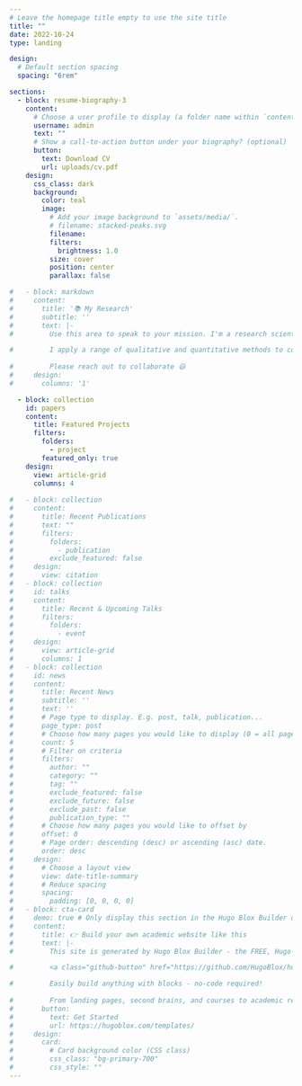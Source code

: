 ```yaml
---
# Leave the homepage title empty to use the site title
title: ""
date: 2022-10-24
type: landing

design:
  # Default section spacing
  spacing: "6rem"

sections:
  - block: resume-biography-3
    content:
      # Choose a user profile to display (a folder name within `content/authors/`)
      username: admin
      text: ""
      # Show a call-to-action button under your biography? (optional)
      button:
        text: Download CV
        url: uploads/cv.pdf
    design:
      css_class: dark
      background:
        color: teal
        image:
          # Add your image background to `assets/media/`.
          # filename: stacked-peaks.svg
          filename: 
          filters:
            brightness: 1.0
          size: cover
          position: center
          parallax: false

#   - block: markdown
#     content:
#       title: '📚 My Research'
#       subtitle: ''
#       text: |-
#         Use this area to speak to your mission. I'm a research scientist in the Moonshot team at DeepMind. I blog about machine learning, deep learning, and moonshots.

#         I apply a range of qualitative and quantitative methods to comprehensively investigate the role of science and technology in the economy.
        
#         Please reach out to collaborate 😃
#     design:
#       columns: '1'

  - block: collection
    id: papers
    content:
      title: Featured Projects
      filters:
        folders:
          - project
        featured_only: true
    design:
      view: article-grid
      columns: 4
  
#   - block: collection
#     content:
#       title: Recent Publications
#       text: ""
#       filters:
#         folders:
#           - publication
#         exclude_featured: false
#     design:
#       view: citation
#   - block: collection
#     id: talks
#     content:
#       title: Recent & Upcoming Talks
#       filters:
#         folders:
#           - event
#     design:
#       view: article-grid
#       columns: 1
#   - block: collection
#     id: news
#     content:
#       title: Recent News
#       subtitle: ''
#       text: ''
#       # Page type to display. E.g. post, talk, publication...
#       page_type: post
#       # Choose how many pages you would like to display (0 = all pages)
#       count: 5
#       # Filter on criteria
#       filters:
#         author: ""
#         category: ""
#         tag: ""
#         exclude_featured: false
#         exclude_future: false
#         exclude_past: false
#         publication_type: ""
#       # Choose how many pages you would like to offset by
#       offset: 0
#       # Page order: descending (desc) or ascending (asc) date.
#       order: desc
#     design:
#       # Choose a layout view
#       view: date-title-summary
#       # Reduce spacing
#       spacing:
#         padding: [0, 0, 0, 0]
#   - block: cta-card
#     demo: true # Only display this section in the Hugo Blox Builder demo site
#     content:
#       title: 👉 Build your own academic website like this
#       text: |-
#         This site is generated by Hugo Blox Builder - the FREE, Hugo-based open source website builder trusted by 250,000+ academics like you.

#         <a class="github-button" href="https://github.com/HugoBlox/hugo-blox-builder" data-color-scheme="no-preference: light; light: light; dark: dark;" data-icon="octicon-star" data-size="large" data-show-count="true" aria-label="Star HugoBlox/hugo-blox-builder on GitHub">Star</a>

#         Easily build anything with blocks - no-code required!
        
#         From landing pages, second brains, and courses to academic resumés, conferences, and tech blogs.
#       button:
#         text: Get Started
#         url: https://hugoblox.com/templates/
#     design:
#       card:
#         # Card background color (CSS class)
#         css_class: "bg-primary-700"
#         css_style: ""
---
```

